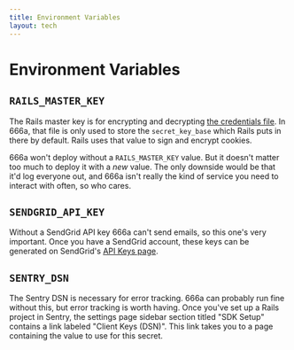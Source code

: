 ```yaml
---
title: Environment Variables
layout: tech
---
```


# Environment Variables

## `RAILS_MASTER_KEY`

The Rails master key is for encrypting and decrypting [the credentials file](https://github.com/henrycatalinismith/666a.se/blob/main/config/credentials.yml.enc). In 666a, that file is only used to store the `secret_key_base` which Rails puts in there by default. Rails uses that value to sign and encrypt cookies.

666a won't deploy without a `RAILS_MASTER_KEY` value. But it doesn't matter too much to deploy it with a _new_ value. The only downside would be that it'd log everyone out, and 666a isn't really the kind of service you need to interact with often, so who cares.

## `SENDGRID_API_KEY`

Without a SendGrid API key 666a can't send emails, so this one's very important. Once you have a SendGrid account, these keys can be generated on SendGrid's [API Keys page](https://app.sendgrid.com/settings/api_keys).

## `SENTRY_DSN`

The Sentry DSN is necessary for error tracking. 666a can probably run fine without this, but error tracking is worth having. Once you've set up a Rails project in Sentry, the settings page sidebar section titled "SDK Setup" contains a link labeled "Client Keys (DSN)". This link takes you to a page containing the value to use for this secret.
